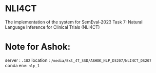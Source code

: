 # NLI4CT
The implementation of the system for SemEval-2023 Task 7: Natural Language Inference for Clinical Trials (NLI4CT)


# Note for Ashok:
server : `.182`
location : `/media/Ext_4T_SSD/ASHOK_NLP_DS207/NLI4CT_DS207`
conda env: `nlp_1`

